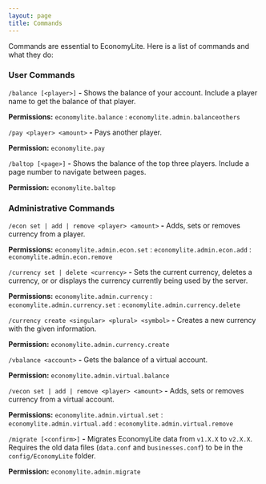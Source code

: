 ```yaml
---
layout: page
title: Commands
---
```


Commands are essential to EconomyLite. Here is a list of commands and what they do:

### User Commands

`/balance [<player>]` **-** Shows the balance of your account. Include a player name to get the balance of that player.

**Permissions:** `economylite.balance` : `economylite.admin.balanceothers`

`/pay <player> <amount>` **-** Pays another player.

**Permission:** `economylite.pay`

`/baltop [<page>]` **-** Shows the balance of the top three players. Include a page number to navigate between pages.

**Permission:** `economylite.baltop`

### Administrative Commands

`/econ set | add | remove <player> <amount>` **-** Adds, sets or removes currency from a player.

**Permissions:** `economylite.admin.econ.set` : `economylite.admin.econ.add` : `economylite.admin.econ.remove`

`/currency set | delete <currency>` **-**  Sets the current currency, deletes a currency, or or displays the currency currently being used by the server.

**Permissions:** `economylite.admin.currency` : `economylite.admin.currency.set` : `economylite.admin.currency.delete`

`/currency create <singular> <plural> <symbol>` **-**  Creates a new currency with the given information.

**Permission:** `economylite.admin.currency.create`

`/vbalance <account>` **-** Gets the balance of a virtual account.

**Permission:** `economylite.admin.virtual.balance`

`/vecon set | add | remove <player> <amount>` **-** Adds, sets or removes currency from a virtual account.

**Permissions:** `economylite.admin.virtual.set` : `economylite.admin.virtual.add` : `economylite.admin.virtual.remove`

`/migrate [<confirm>]` **-** Migrates EconomyLite data from `v1.X.X` to `v2.X.X`. Requires the old data files (`data.conf` and `businesses.conf`) to be in the `config/EconomyLite` folder.

**Permission:** `economylite.admin.migrate`
